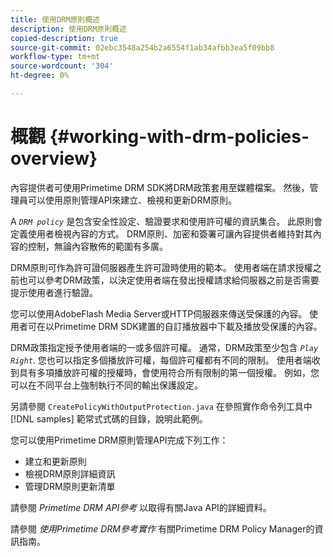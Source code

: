 ```yaml
---
title: 使用DRM原則概述
description: 使用DRM原則概述
copied-description: true
source-git-commit: 02ebc3548a254b2a6554f1ab34afbb3ea5f09bb8
workflow-type: tm+mt
source-wordcount: '304'
ht-degree: 0%

---
```


# 概觀 {#working-with-drm-policies-overview}

內容提供者可使用Primetime DRM SDK將DRM政策套用至媒體檔案。 然後，管理員可以使用原則管理API來建立、檢視和更新DRM原則。

A *`DRM policy`* 是包含安全性設定、驗證要求和使用許可權的資訊集合。 此原則會定義使用者檢視內容的方式。 DRM原則、加密和簽署可讓內容提供者維持對其內容的控制，無論內容散佈的範圍有多廣。

DRM原則可作為許可證伺服器產生許可證時使用的範本。 使用者端在請求授權之前也可以參考DRM政策，以決定使用者端在發出授權請求給伺服器之前是否需要提示使用者進行驗證。

您可以使用AdobeFlash Media Server或HTTP伺服器來傳送受保護的內容。 使用者可在以Primetime DRM SDK建置的自訂播放器中下載及播放受保護的內容。

DRM政策指定授予使用者端的一或多個許可權。 通常，DRM政策至少包含 *`Play Right`*. 您也可以指定多個播放許可權，每個許可權都有不同的限制。 使用者端收到具有多項播放許可權的授權時，會使用符合所有限制的第一個授權。 例如，您可以在不同平台上強制執行不同的輸出保護設定。

另請參閱 `CreatePolicyWithOutputProtection.java` 在參照實作命令列工具中 [!DNL samples] 範常式式碼的目錄，說明此範例。

您可以使用Primetime DRM原則管理API完成下列工作：

* 建立和更新原則
* 檢視DRM原則詳細資訊
* 管理DRM原則更新清單

請參閱 *Primetime DRM API參考* 以取得有關Java API的詳細資料。

請參閱 *使用Primetime DRM參考實作* 有關Primetime DRM Policy Manager的資訊指南。
